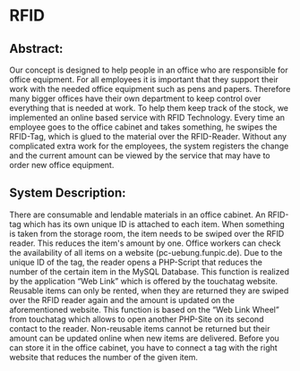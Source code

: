 # RFID

## Abstract:

Our concept is designed to help people in an office who are responsible for office equipment.
For all employees it is important that they support their work with the needed office equipment such as pens and papers. Therefore many bigger offices have their own department to keep control over everything that is needed at work.
To help them keep track of the stock, we implemented an online based service with RFID Technology.
Every time an employee goes to the office cabinet and takes something, he swipes the RFID-Tag,
which is glued to the material over the RFID-Reader. Without any complicated extra work for the
employees, the system registers the change and the current amount can be viewed by the service
that may have to order new office equipment.

## System Description:

There are consumable and lendable materials in an office cabinet. An RFID-tag which has its own
unique ID is attached to each item. When something is taken from the storage room, the item needs
to be swiped over the RFID reader. This reduces the item's amount by one. Office workers can check
the availability of all items on a website (pc-uebung.funpic.de). Due to the unique ID of the tag, the reader opens a PHP-Script that reduces the number of the certain item in the MySQL Database. This function is realized by the application “Web Link” which is offered by the touchatag website.
Reusable items can only be rented, when they are returned they are swiped over the RFID reader
again and the amount is updated on the aforementioned website. This function is based on the “Web
Link Wheel” from touchatag which allows to open another PHP-Site on its second contact to the
reader. Non-reusable items cannot be returned but their amount can be updated online when new
items are delivered. Before you can store it in the office cabinet, you have to connect a tag with the right website that reduces the number of the given item.
